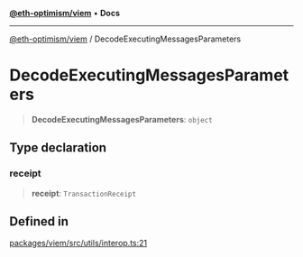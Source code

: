 [**@eth-optimism/viem**](../README.md) • **Docs**

***

[@eth-optimism/viem](../README.md) / DecodeExecutingMessagesParameters

# DecodeExecutingMessagesParameters

> **DecodeExecutingMessagesParameters**: `object`

## Type declaration

### receipt

> **receipt**: `TransactionReceipt`

## Defined in

[packages/viem/src/utils/interop.ts:21](https://github.com/ethereum-optimism/ecosystem/blob/ab77241754eb52e5f63719e48141efd7250e972b/packages/viem/src/utils/interop.ts#L21)

